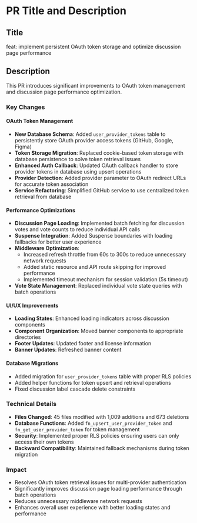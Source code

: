 # PR Title and Description

## Title

feat: implement persistent OAuth token storage and optimize discussion page performance

## Description

This PR introduces significant improvements to OAuth token management and discussion page performance optimization.

### Key Changes

#### OAuth Token Management

- **New Database Schema**: Added `user_provider_tokens` table to persistently store OAuth provider access tokens (GitHub, Google, Figma)
- **Token Storage Migration**: Replaced cookie-based token storage with database persistence to solve token retrieval issues
- **Enhanced Auth Callback**: Updated OAuth callback handler to store provider tokens in database using upsert operations
- **Provider Detection**: Added provider parameter to OAuth redirect URLs for accurate token association
- **Service Refactoring**: Simplified GitHub service to use centralized token retrieval from database

#### Performance Optimizations

- **Discussion Page Loading**: Implemented batch fetching for discussion votes and vote counts to reduce individual API calls
- **Suspense Integration**: Added Suspense boundaries with loading fallbacks for better user experience
- **Middleware Optimization**:
  - Increased refresh throttle from 60s to 300s to reduce unnecessary network requests
  - Added static resource and API route skipping for improved performance
  - Implemented timeout mechanism for session validation (5s timeout)
- **Vote State Management**: Replaced individual vote state queries with batch operations

#### UI/UX Improvements

- **Loading States**: Enhanced loading indicators across discussion components
- **Component Organization**: Moved banner components to appropriate directories
- **Footer Updates**: Updated footer and license information
- **Banner Updates**: Refreshed banner content

#### Database Migrations

- Added migration for `user_provider_tokens` table with proper RLS policies
- Added helper functions for token upsert and retrieval operations
- Fixed discussion label cascade delete constraints

### Technical Details

- **Files Changed**: 45 files modified with 1,009 additions and 673 deletions
- **Database Functions**: Added `fn_upsert_user_provider_token` and `fn_get_user_provider_token` for token management
- **Security**: Implemented proper RLS policies ensuring users can only access their own tokens
- **Backward Compatibility**: Maintained fallback mechanisms during token migration

### Impact

- Resolves OAuth token retrieval issues for multi-provider authentication
- Significantly improves discussion page loading performance through batch operations
- Reduces unnecessary middleware network requests
- Enhances overall user experience with better loading states and performance
